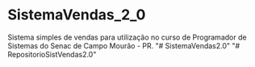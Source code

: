 # SistemaVendas_2_0

Sistema simples de vendas para utilização no curso de Programador de Sistemas do Senac de Campo Mourão - PR.
"# SistemaVendas2.0" 
"# RepositorioSistVendas2.0" 
